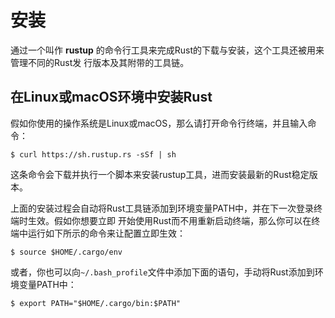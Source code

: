 安装
================================================================================
通过一个叫作 **rustup** 的命令行工具来完成Rust的下载与安装，这个工具还被用来管理不同的Rust发
行版本及其附带的工具链。

## 在Linux或macOS环境中安装Rust
假如你使用的操作系统是Linux或macOS，那么请打开命令行终端，并且输入命令：
```shell
$ curl https://sh.rustup.rs -sSf | sh
```
这条命令会下载并执行一个脚本来安装rustup工具，进而安装最新的Rust稳定版本。

上面的安装过程会自动将Rust工具链添加到环境变量PATH中，并在下一次登录终端时生效。假如你想要立即
开始使用Rust而不用重新启动终端，那么你可以在终端中运行如下所示的命令来让配置立即生效：
```shell
$ source $HOME/.cargo/env
```
或者，你也可以向`~/.bash_profile`文件中添加下面的语句，手动将Rust添加到环境变量PATH中：
```shell
$ export PATH="$HOME/.cargo/bin:$PATH"
```
